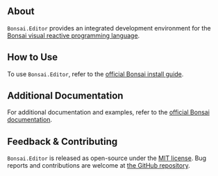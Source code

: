 ## About

`Bonsai.Editor` provides an integrated development environment for the [Bonsai visual reactive programming language](https://bonsai-rx.org).

## How to Use

To use `Bonsai.Editor`, refer to the [official Bonsai install guide](https://bonsai-rx.org/docs/articles/installation.html).

## Additional Documentation

For additional documentation and examples, refer to the [official Bonsai documentation](https://bonsai-rx.org/docs/articles/editor.html).

## Feedback & Contributing

`Bonsai.Editor` is released as open-source under the [MIT license](https://licenses.nuget.org/MIT). Bug reports and contributions are welcome at [the GitHub repository](https://github.com/bonsai-rx/bonsai).